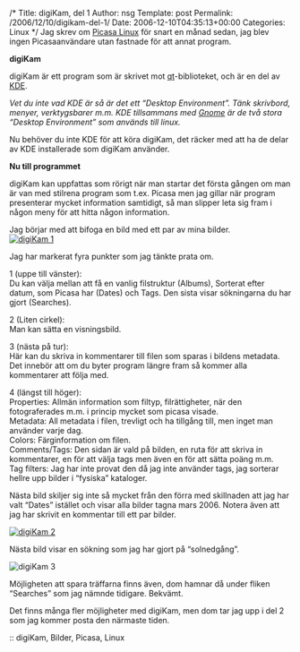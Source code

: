 /*
 Title: digiKam, del 1
 Author: nsg
 Template: post
 Permalink: /2006/12/10/digikam-del-1/
 Date: 2006-12-10T04:35:13+00:00
 Categories: Linux
*/
Jag skrev om [Picasa Linux][1] för snart en månad sedan, jag blev ingen Picasaanvändare utan fastnade för att annat program.

**digiKam**

digiKam är ett program som är skrivet mot [qt][2]-biblioteket, och är en del av [KDE][3].

*Vet du inte vad KDE är så är det ett &#8220;Desktop Environment&#8221;. Tänk skrivbord, menyer, verktygsbarer m.m. KDE tillsammans med [Gnome][4] är de två stora &#8220;Desktop Environment&#8221; som används till linux.*

Nu behöver du inte KDE för att köra digiKam, det räcker med att ha de delar av KDE installerade som digiKam använder.

**Nu till programmet**

digiKam kan uppfattas som rörigt när man startar det första gången om man är van med stilrena program som t.ex. Picasa men jag gillar när program presenterar mycket information samtidigt, så man slipper leta sig fram i någon meny för att hitta någon information.

Jag börjar med att bifoga en bild med ett par av mina bilder.  
<a class="imagelink" href="http://nsg.cc/wp-content/uploads/2006/12/screenshot-digikam.png" title="digiKam 1"><img id="image158" src="http://www.junkpile.se/%7Es/wp/wp-content/uploads/2006/12/screenshot-digikam.thumbnail.png" alt="digiKam 1" /></a>

Jag har markerat fyra punkter som jag tänkte prata om.

1 (uppe till vänster):  
Du kan välja mellan att få en vanlig filstruktur (Albums), Sorterat efter datum, som Picasa har (Dates) och Tags. Den sista visar sökningarna du har gjort (Searches).

2 (Liten cirkel):  
Man kan sätta en visningsbild.

3 (nästa på tur):  
Här kan du skriva in kommentarer till filen som sparas i bildens metadata. Det innebör att om du byter program längre fram så kommer alla kommentarer att följa med.

4 (längst till höger):  
Properties: Allmän information som filtyp, filrättigheter, när den fotograferades m.m. i princip mycket som picasa visade.  
Metadata: All metadata i filen, trevligt och ha tillgång till, men inget man använder varje dag.  
Colors: Färginformation om filen.  
Comments/Tags: Den sidan är vald på bilden, en ruta för att skriva in kommentarer, en för att välja tags men även en för att sätta poäng m.m.  
Tag filters: Jag har inte provat den då jag inte använder tags, jag sorterar hellre upp bilder i &#8220;fysiska&#8221; kataloger.

Nästa bild skiljer sig inte så mycket från den förra med skillnaden att jag har valt &#8220;Dates&#8221; istället och visar alla bilder tagna mars 2006. Notera även att jag har skrivit en kommentar till ett par bilder.

<a class="imagelink" href="http://www.junkpile.se/%7Es/wp/wp-content/uploads/2006/12/screenshot-digikam-1.png" title="digiKam 2"><img id="image160" src="http://www.junkpile.se/%7Es/wp/wp-content/uploads/2006/12/screenshot-digikam-1.thumbnail.png" alt="digiKam 2" /></a>

Nästa bild visar en sökning som jag har gjort på &#8220;solnedgång&#8221;.

<img id="image161" src="http://www.junkpile.se/%7Es/wp/wp-content/uploads/2006/12/screenshot-quick-search-digikam-1.png" alt="digiKam 3" />

Möjligheten att spara träffarna finns även, dom hamnar då under fliken &#8220;Searches&#8221; som jag nämnde tidigare. Bekvämt.

Det finns många fler möjligheter med digiKam, men dom tar jag upp i del 2 som jag kommer posta den närmaste tiden.

:: digiKam, Bilder, Picasa, Linux

<small></small>

 [1]: http://www.junkpile.se/~s/wp/2006/11/picasa/
 [2]: http://www.trolltech.com/products/qt
 [3]: http://www.kde.org/
 [4]: http://www.gnome.org/